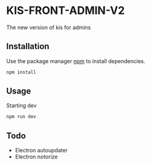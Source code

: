 
# KIS-FRONT-ADMIN-V2

The new version of kis for admins


## Installation

Use the package manager [npm](https://docs.npmjs.com/try-the-latest-stable-version-of-npm) to install dependencies.

```bash
npm install
```

## Usage

Starting dev

```bash
npm run dev
```

## Todo

- Electron autoupdater
- Electron notorize

